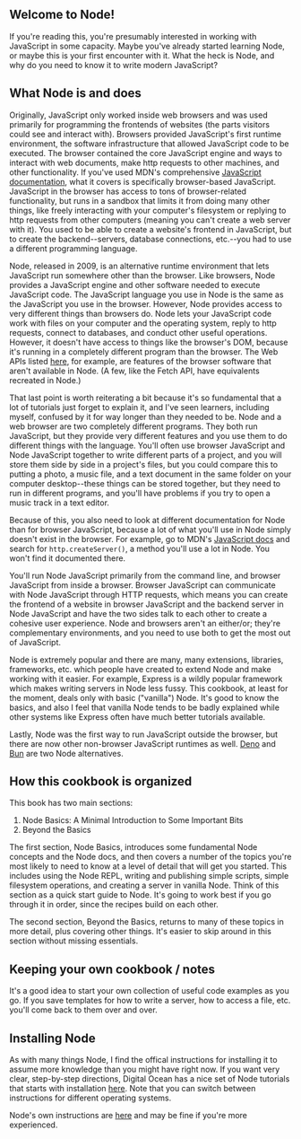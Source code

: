 
## Welcome to Node!

If you're reading this, you're presumably interested in working with JavaScript in some capacity. Maybe you've already started learning Node, or maybe this is your first encounter with it. What the heck is Node, and why do you need to know it to write modern JavaScript?

## What Node is and does

Originally, JavaScript only worked inside web browsers and was used primarily for programming the frontends of websites (the parts visitors could see and interact with). Browsers provided JavaScript's first runtime environment, the software infrastructure that allowed JavaScript code to be executed. The browser contained the core JavaScript engine and ways to interact with web documents, make http requests to other machines, and other functionality. If you've used MDN's comprehensive [JavaScript documentation](https://developer.mozilla.org/en-US/docs/Web/JavaScript/Reference), what it covers is specifically browser-based JavaScript. JavaScript in the browser has access to tons of browser-related functionality, but runs in a sandbox that limits it from doing many other things, like freely interacting with your computer's filesystem or replying to http requests from other computers (meaning you can't create a web server with it). You used to be able to create a website's frontend in JavaScript, but to create the backend--servers, database connections, etc.--you had to use a different programming language. 

Node, released in 2009, is an alternative runtime environment that lets JavaScript run somewhere other than the browser. Like browsers, Node provides a JavaScript engine and other software needed to execute JavaScript code. The JavaScript language you use in Node is the same as the JavaScript you use in the browser. However, Node provides access to very different things than browsers do. Node lets your JavaScript code work with files on your computer and the operating system, reply to http requests, connect to databases, and conduct other useful operations. However, it doesn't have access to things like the browser's DOM, because it's running in a completely different program than the browser. The Web APIs listed [here](https://developer.mozilla.org/en-US/docs/Web/API), for example, are features of the browser software that aren't available in Node. (A few, like the Fetch API, have equivalents recreated in Node.)  

That last point is worth reiterating a bit because it's so fundamental that a lot of tutorials just forget to explain it, and I've seen learners, including myself, confused by it for way longer than they needed to be. Node and a web browser are two completely different programs. They both run JavaScript, but they provide very different features and you use them to do different things with the language. You'll often use browser JavaScript and Node JavaScript together to write different parts of a project, and you will store them side by side in a project's files, but you could compare this to putting a photo, a music file, and a text document in the same folder on your computer desktop--these things can be stored together, but they need to run in different programs, and you'll have problems if you try to open a music track in a text editor. 

Because of this, you also need to look at different documentation for Node than for browser JavaScript, because a lot of what you'll use in Node simply doesn't exist in the browser. For example, go to MDN's [JavaScript docs](https://developer.mozilla.org/en-US/docs/Web/JavaScript/Reference) and search for `http.createServer()`, a method you'll use a lot in Node. You won't find it documented there. 

You'll run Node JavaScript primarily from the command line, and browser JavaScript from inside a browser. Browser JavaScript can communicate with Node JavaScript through HTTP requests, which means you can create the frontend of a website in browser JavaScript and the backend server in Node JavaScript and have the two sides talk to each other to create a cohesive user experience. Node and browsers aren't an either/or; they're complementary environments, and you need to use both to get the most out of JavaScript. 

Node is extremely popular and there are many, many extensions, libraries, frameworks, etc. which people have created to extend Node and make working with it easier. For example, Express is a wildly popular framework which makes writing servers in Node less fussy. This cookbook, at least for the moment, deals only with basic ("vanilla") Node. It's good to know the basics, and also I feel that vanilla Node tends to be badly explained while other systems like Express often have much better tutorials available.  

Lastly, Node was the first way to run JavaScript outside the browser, but there are now other non-browser JavaScript runtimes as well. [Deno](https://deno.com/) and [Bun](https://bun.sh/docs/runtime/jsx) are two Node alternatives. 

## How this cookbook is organized

This book has two main sections: 
1) Node Basics: A Minimal Introduction to Some Important Bits
2) Beyond the Basics

The first section, Node Basics, introduces some fundamental Node concepts and the Node docs, and then covers a number of the topics you're most likely to need to know at a level of detail that will get you started. This includes using the Node REPL, writing and publishing simple scripts, simple filesystem operations, and creating a server in vanilla Node. Think of this section as a quick start guide to Node. It's going to work best if you go through it in order, since the recipes build on each other. 

The second section, Beyond the Basics, returns to many of these topics in more detail, plus covering other things. It's easier to skip around in this section without missing essentials. 

## Keeping your own cookbook / notes

It's a good idea to start your own collection of useful code examples as you go. If you save templates for how to write a server, how to access a file, etc. you'll come back to them over and over. 

## Installing Node

As with many things Node, I find the offical instructions for installing it to assume more knowledge than you might have right now. If you want very clear, step-by-step directions, Digital Ocean has a nice set of Node tutorials that starts with installation [here](https://www.digitalocean.com/community/tutorials/how-to-install-node-js-and-create-a-local-development-environment-on-macos). Note that you can switch between instructions for different operating systems.

Node's own instructions are [here](https://nodejs.org/en/learn/getting-started/how-to-install-nodejs) and may be fine if you're more experienced. 
